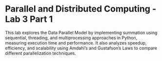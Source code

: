 # Parallel and Distributed Computing - Lab 3 Part 1

This lab explores the Data Parallel Model by implementing summation using sequential, threading, and multiprocessing approaches in Python, measuring execution time and performance. It also analyzes speedup, efficiency, and scalability using Amdahl’s and Gustafson’s Laws to compare different parallelization techniques.
